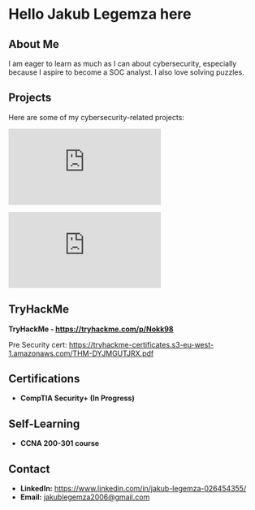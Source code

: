 #  Hello Jakub Legemza here

## About Me
I am eager to learn as much as I can about cybersecurity, especially because I aspire to become a SOC analyst. I also love solving puzzles.


## Projects
Here are some of my cybersecurity-related projects:

![Cisco Packet Tracer - Basic Networking Lab](https://github.com/Nok98/networking-labs/blob/main/README.md)



![wireshark - lab](https://github.com/Nok98/Wireshark/blob/main/README.md)


## TryHackMe
**TryHackMe - https://tryhackme.com/p/Nokk98**

Pre Security cert: https://tryhackme-certificates.s3-eu-west-1.amazonaws.com/THM-DYJMGUTJRX.pdf



## Certifications
- **CompTIA Security+ (In Progress)**

## Self-Learning

- **CCNA 200-301 course**




## Contact
- **LinkedIn:** https://www.linkedin.com/in/jakub-legemza-026454355/
- **Email:** jakublegemza2006@gmail.com
